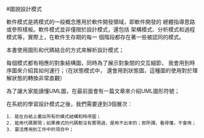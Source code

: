 #圖說設計模式

軟件模式是將模式的一般概念應用於軟件開發領域，即軟件開發的
總體指導思路或參照樣板。軟件模式並非僅限於設計模式，還包括
架構模式、分析模式和過程模式等，實際上，在軟件生存期的每一
個階段都存在著一些被認同的模式。

本書使用圖形和代碼結合的方式來解析設計模式；

每個模式都有相應的對象結構圖，同時為了展示對象間的交互細節， 我會用到時序圖來介紹其如何運行；（在狀態模式中， 還會用到狀態圖，這種圖的使用對於理解狀態的轉換非常直觀）

為了讓大家能讀懂UML圖，在最前面會有一篇文章來介紹UML圖形符號；


在系統的學習設計模式之後，我們需要達到3個層次：

```
1. 能在白紙上畫出所有的模式結構和時序圖；
2. 能用代碼實現；如果模式的代碼都沒有實現過，是用不出來的；即所謂，看得懂，不會用；
3. 靈活應用到工作中的項目中；


```
